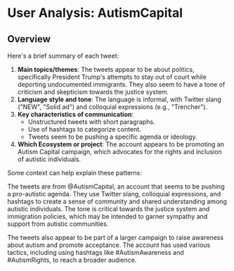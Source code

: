 # User Analysis: AutismCapital

## Overview

Here's a brief summary of each tweet:

1. **Main topics/themes**: The tweets appear to be about politics, specifically President Trump's attempts to stay out of court while deporting undocumented immigrants. They also seem to have a tone of criticism and skepticism towards the justice system.
2. **Language style and tone**: The language is informal, with Twitter slang ("NEW", "Solid ad") and colloquial expressions (e.g., "Trencher").
3. **Key characteristics of communication**:
	* Unstructured tweets with short paragraphs.
	* Use of hashtags to categorize content.
	* Tweets seem to be pushing a specific agenda or ideology.
4. **Which Ecosystem or project**: The account appears to be promoting an Autism Capital campaign, which advocates for the rights and inclusion of autistic individuals.

Some context can help explain these patterns:

The tweets are from @AutismCapital, an account that seems to be pushing a pro-autistic agenda. They use Twitter slang, colloquial expressions, and hashtags to create a sense of community and shared understanding among autistic individuals. The tone is critical towards the justice system and immigration policies, which may be intended to garner sympathy and support from autistic communities.

The tweets also appear to be part of a larger campaign to raise awareness about autism and promote acceptance. The account has used various tactics, including using hashtags like #AutismAwareness and #AutismRights, to reach a broader audience.
